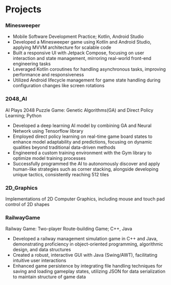 # Projects

### Minesweeper
- Mobile Software Development Practice; Kotlin, Android Studio
- Developed a Minesweeper game using Kotlin and Android Studio, applying MVVM architecture for scalable code
- Built a responsive UI with Jetpack Compose, focusing on user interaction and state management, mirroring real-world front-end engineering tasks
- Leveraged Kotlin coroutines for handling asynchronous tasks, improving performance and responsiveness
- Utilized Android lifecycle management for game state handling during configuration changes like screen rotations

### 2048_AI
AI Plays 2048 Puzzle Game: Genetic Algorithms(GA) and Direct Policy Learning; Python
- Developed a deep learning AI model by combining GA and Neural Network using Tensorflow library
- Employed direct policy learning on real-time game board states to enhance model adaptability and predictions, focusing on dynamic qualities beyond traditional data-driven methods
- Engineered a custom training environment with the Gym library to optimize model training processes
- Successfully programmed the AI to autonomously discover and apply human-like strategies such as corner stacking, alongside developing unique tactics, consistently reaching 512 tiles

### 2D_Graphics
Implementations of 2D Computer Graphics, including mouse and touch pad control of 2D shapes

### RailwayGame
Railway Game: Two-player Route-building Game; C++, Java
- Developed a railway management simulation game in C++ and Java, demonstrating proficiency in object-oriented programming, algorithmic design, and data structures
- Created a robust, interactive GUI with Java (Swing/AWT), facilitating intuitive user interactions
- Enhanced game persistence by integrating file handling techniques for saving and loading gameplay states, utilizing JSON for data serialization to maintain structure of game data
